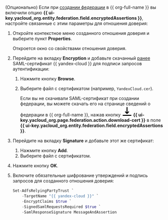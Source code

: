 (Опционально) Если при [создании федерации](#create-federation) в {{ org-full-name }} вы включили опцию **{{ ui-key.yacloud_org.entity.federation.field.encryptedAssertions }}**, настройте связанные с этим параметры для отношения доверия:

1. Откройте контекстное меню созданного отношения доверия и выберите пункт **Properties**.

    Откроется окно со свойствами отношения доверия.

1. Перейдите на вкладку **Encryption** и добавьте скачанный [ранее](#create-federation) SAML-сертификат {{ yandex-cloud }} для подписи запросов аутентификации:

    1. Нажмите кнопку **Browse**.
    1. Выберите файл с сертификатом (например, `YandexCloud.cer`).

         Если вы не скачивали SAML-сертификат при создании федерации, вы можете скачать его на странице сведений о федерации в {{ org-full-name }}, нажав кнопку ![ArrowDownToLine](../../_assets/console-icons/arrow-down-to-line.svg) **{{ ui-key.yacloud_org.page.federation.action.download-cert }}** в поле **{{ ui-key.yacloud_org.entity.federation.field.encryptedAssertions }}**.

1. Перейдите на вкладку **Signature** и добавьте этот же сертификат:

    1. Нажмите кнопку **Add**.
    1. Выберите файл с сертификатом.

1. Нажмите кнопку **OK**.

1. Включите обязательные шифрование утверждений и подпись запросов для созданного отношения доверия:

    ```powershell
    Set-AdfsRelyingPartyTrust `
        -TargetName "{{ yandex-cloud }}" `
        -EncryptClaims $true `
        -SignedSamlRequestsRequired $true `
        -SamlResponseSignature MessageAndAssertion
    ```
